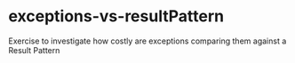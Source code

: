 # exceptions-vs-resultPattern
Exercise to investigate how costly are exceptions comparing them against a Result Pattern
